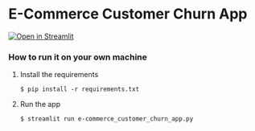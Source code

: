 # E-Commerce Customer Churn App



[![Open in Streamlit](https://static.streamlit.io/badges/streamlit_badge_black_white.svg)]([https://blank-app-template.streamlit.app/](https://e-commerce-customer-churn-samuelsemaya.streamlit.app/))

### How to run it on your own machine

1. Install the requirements

   ```
   $ pip install -r requirements.txt
   ```

2. Run the app

   ```
   $ streamlit run e-commerce_customer_churn_app.py
   ```
